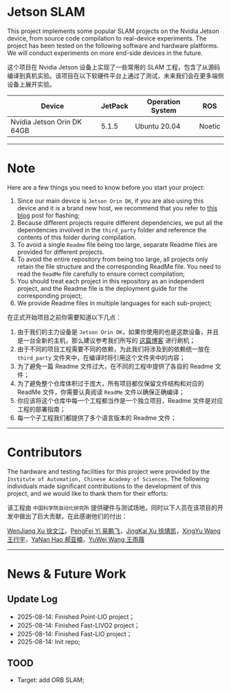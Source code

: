 # Jetson SLAM

This project implements some popular SLAM projects on the Nvidia Jetson device, from source code compilation to real-device experiments. The project has been tested on the following software and hardware platforms. We will conduct experiments on more end-side devices in the future.

这个项目在 Nvidia Jetson 设备上实现了一些常用的 SLAM 工程，包含了从源码编译到真机实验。该项目在以下软硬件平台上通过了测试，未来我们会在更多端侧设备上展开实验。

|Device|JetPack|Operation System|ROS|
|--|--|--|--|
|Nvidia Jetson Orin DK 64GB|5.1.5|Ubuntu 20.04|Noetic|

---
# Note

Here are a few things you need to know before you start your project:

1. Since our main device is `Jetson Orin DK`, if you are also using this device and it is a brand new host, we recommend that you refer to [this blog](https://blog.csdn.net/nenchoumi3119/article/details/149779298?spm=1001.2014.3001.5502) post for flashing;
2. Because different projects require different dependencies, we put all the dependencies involved in the `third_party` folder and reference the contents of this folder during compilation.
3. To avoid a single `Readme` file being too large, separate Readme files are provided for different projects.
4. To avoid the entire repository from being too large, all projects only retain the file structure and the corresponding ReadMe file. You need to read the `ReadMe` file carefully to ensure correct compilation;
5. You should treat each project in this repository as an independent project, and the Readme file is the deployment guide for the corresponding project;
6. We provide Readme files in multiple languages for each sub-project;

在正式开始项目之前你需要知道以下几点：

1. 由于我们的主力设备是 `Jetson Orin DK`，如果你使用的也是这款设备，并且是一台全新的主机，那么建议参考我们所写的 [这篇博客](https://blog.csdn.net/nenchoumi3119/article/details/149779298?spm=1001.2014.3001.5502) 进行刷机；
2. 由于不同的项目工程需要不同的依赖，为此我们将涉及到的依赖统一放在 `third_party` 文件夹中，在编译时将引用这个文件夹中的内容；
3. 为了避免一篇 Readme 文件过大，在不同的工程中提供了各自的 Readme 文件；
4. 为了避免整个仓库体积过于庞大，所有项目都仅保留文件结构和对应的 ReadMe 文件，你需要认真阅读 `ReadMe` 文件以确保正确编译；
5. 你应该将这个仓库中每一个工程都当作是一个独立项目，Readme 文件是对应工程的部署指南；
6. 每一个子工程我们都提供了多个语言版本的 Readme 文件；


----


# Contributors

The hardware and testing facilities for this project were provided by the `Institute of Automation, Chinese Academy of Sciences`. The following individuals made significant contributions to the development of this project, and we would like to thank them for their efforts:

该工程由 `中国科学院自动化研究所` 提供硬件与测试场地，同时以下人员在该项目的开发中做出了巨大贡献，在此感谢他们的付出：

[WenJiang Xu 徐文江](https://github.com/HEA1OR)，[PengFei Yi 易鹏飞](https://github.com/alfie010)，[JingKai Xu 徐靖凯](https://github.com/Triumphant-strain)，[XingYu Wang 王行宇](https://github.com/xywang227)，[YaNan Hao 郝亚楠](https://github.com/haoyanan2024)，[YuWei Wang 王雨薇](https://github.com/YuweiWang2002)


----
# News & Future Work

## Update Log
* 2025-08-14: Finished Point-LIO project；
* 2025-08-14: Finished Fast-LIVO2 project；
* 2025-08-14: Finished Fast-LIO project；
* 2025-08-14: Init repo;

## TOOD
* Target: add ORB SLAM;